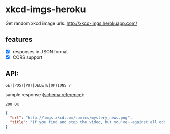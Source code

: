 # xkcd-imgs-heroku

Get random xkcd image urls. http://xkcd-imgs.herokuapp.com/

## features

* [X] responses in JSON format
* [X] CORS support

## API:

```http
GET|POST|PUT|DELETE|OPTIONS /
```

sample response ([schema reference](https://raw.githubusercontent.com/hemanth/xkcd-imgs-heroku/master/response-schema.json)):

```http
200 OK
```

```json
{
  "url": "http://imgs.xkcd.com/comics/mystery_news.png",
  "title": "If you find and stop the video, but you've--against all odds--gotten curious about the trade summit, just leave the tab opened. It will mysteriously start playing again 30 minutes later!"
}
```

